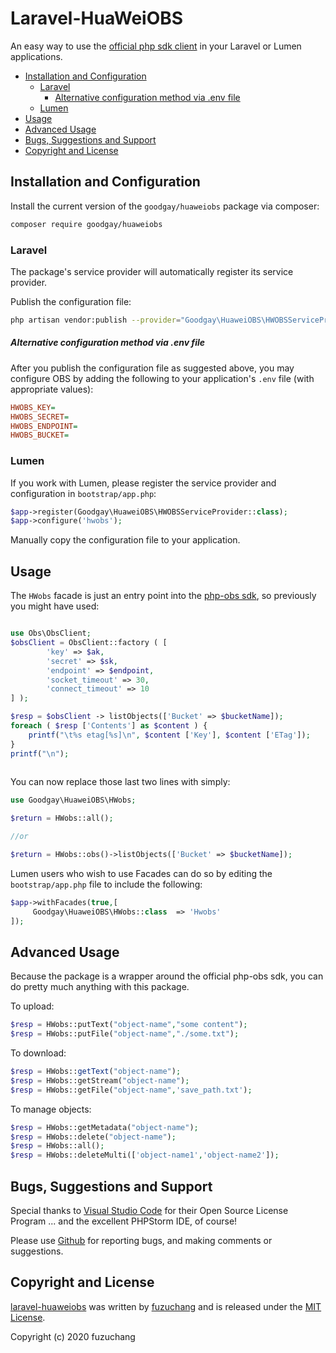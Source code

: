 # Laravel-HuaWeiOBS

An easy way to use the [official php sdk client](https://support.huaweicloud.com/sdk-php-devg-obs/obs_28_0100.html) in your Laravel or Lumen applications.

- [Installation and Configuration](#installation-and-configuration)
  - [Laravel](#laravel)
    - [Alternative configuration method via .env file](#alternative-configuration-method-via-env-file)
  - [Lumen](#lumen)
- [Usage](#usage)
- [Advanced Usage](#advanced-usage)
- [Bugs, Suggestions and Support](#bugs-suggestions-and-support)
- [Copyright and License](#copyright-and-license)



## Installation and Configuration

Install the current version of the `goodgay/huaweiobs` package via composer:

```sh
composer require goodgay/huaweiobs
```

### Laravel

The package's service provider will automatically register its service provider.

Publish the configuration file:

```sh
php artisan vendor:publish --provider="Goodgay\HuaweiOBS\HWOBSServiceProvider"
```

##### Alternative configuration method via .env file

After you publish the configuration file as suggested above, you may configure OBS
by adding the following to your application's `.env` file (with appropriate values):
  
```ini
HWOBS_KEY=
HWOBS_SECRET=
HWOBS_ENDPOINT=
HWOBS_BUCKET=
```


### Lumen

If you work with Lumen, please register the service provider and configuration in `bootstrap/app.php`:

```php
$app->register(Goodgay\HuaweiOBS\HWOBSServiceProvider::class);
$app->configure('hwobs');

```

Manually copy the configuration file to your application.



## Usage

The `HWobs` facade is just an entry point into the [php-obs sdk](https://github.com/huaweicloud/huaweicloud-sdk-php-obs),
so previously you might have used:

```php

use Obs\ObsClient;
$obsClient = ObsClient::factory ( [
		'key' => $ak,
		'secret' => $sk,
		'endpoint' => $endpoint,
		'socket_timeout' => 30,
		'connect_timeout' => 10
] );

$resp = $obsClient -> listObjects(['Bucket' => $bucketName]);
foreach ( $resp ['Contents'] as $content ) {
    printf("\t%s etag[%s]\n", $content ['Key'], $content ['ETag']);
}
printf("\n");
    
```

You can now replace those last two lines with simply:

```php
use Goodgay\HuaweiOBS\HWobs;

$return = HWobs::all();

//or

$return = HWobs::obs()->listObjects(['Bucket' => $bucketName]);
```

Lumen users who wish to use Facades can do so by editing the 
`bootstrap/app.php` file to include the following:

```php
$app->withFacades(true,[
     Goodgay\HuaweiOBS\HWobs::class  => 'Hwobs'
]);
```



## Advanced Usage

Because the package is a wrapper around the official php-obs sdk, you can 
do pretty much anything with this package. 

To upload:

```php
$resp = HWobs::putText("object-name","some content");
$resp = HWobs::putFile("object-name","./some.txt");
```

To download:

```php
$resp = HWobs::getText("object-name");
$resp = HWobs::getStream("object-name");
$resp = HWobs::getFile("object-name",'save_path.txt');
```

To manage objects:

```php
$resp = HWobs::getMetadata("object-name");
$resp = HWobs::delete("object-name");
$resp = HWobs::all();
$resp = HWobs::deleteMulti(['object-name1','object-name2']);
```




## Bugs, Suggestions and Support

Special thanks to 
[Visual Studio Code](https://code.visualstudio.com/?from=goodgay/huaweiobs) for their 
Open Source License Program ... and the excellent PHPStorm IDE, of course!

Please use [Github](https://github.com/fuzuchang/laravel-huaweiobs) for reporting bugs, 
and making comments or suggestions.
 

## Copyright and License

[laravel-huaweiobs](https://github.com/fuzuchang/laravel-huaweiobs)
was written by [fuzuchang](https://github.com/fuzuchang/laravel-huaweiobs) and is released under the 
[MIT License](LICENSE.md).

Copyright (c) 2020 fuzuchang